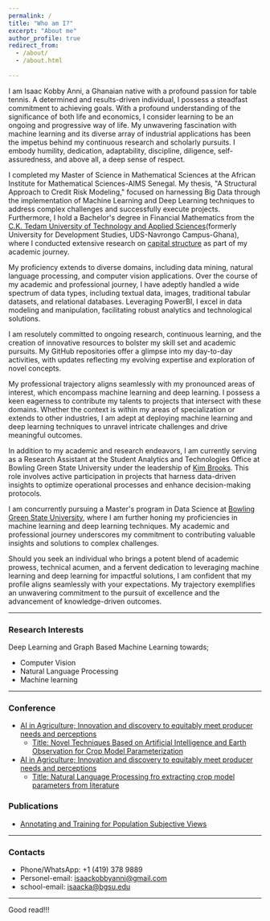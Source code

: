 ```yaml
---
permalink: /
title: "Who am I?"
excerpt: "About me"
author_profile: true
redirect_from: 
  - /about/
  - /about.html
 
---
```

I am Isaac Kobby Anni, a Ghanaian native with a profound passion for table tennis. A determined and results-driven individual, I possess a steadfast commitment to achieving goals. With a profound understanding of the significance of both life and economics, I consider learning to be an ongoing and progressive way of life. My unwavering fascination with machine learning and its diverse array of industrial applications has been the impetus behind my continuous research and scholarly pursuits. I embody humility, dedication, adaptability, discipline, diligence, self-assuredness, and above all, a deep sense of respect.

I completed my Master of Science in Mathematical Sciences at the African Institute for Mathematical Sciences-AIMS Senegal. My thesis, "A Structural Approach to Credit Risk Modeling," focused on harnessing Big Data through the implementation of Machine Learning and Deep Learning techniques to address complex challenges and successfully execute projects. Furthermore, I hold a Bachelor's degree in Financial Mathematics from the [C.K. Tedam University of Technology and Applied Sciences](https://cktutas.edu.gh/)(formerly University for Development Studies, UDS-Navrongo Campus-Ghana), where I conducted extensive research on [capital structure](https://www.investopedia.com/terms/c/capitalstructure.asp) as part of my academic journey.

My proficiency extends to diverse domains, including data mining, natural language processing, and computer vision applications. Over the course of my academic and professional journey, I have adeptly handled a wide spectrum of data types, including textual data, images, traditional tabular datasets, and relational databases. Leveraging PowerBI, I excel in data modeling and manipulation, facilitating robust analytics and technological solutions.

I am resolutely committed to ongoing research, continuous learning, and the creation of innovative resources to bolster my skill set and academic pursuits. My GitHub repositories offer a glimpse into my day-to-day activities, with updates reflecting my evolving expertise and exploration of novel concepts.

My professional trajectory aligns seamlessly with my pronounced areas of interest, which encompass machine learning and deep learning. I possess a keen eagerness to contribute my talents to projects that intersect with these domains. Whether the context is within my areas of specialization or extends to other industries, I am adept at deploying machine learning and deep learning techniques to unravel intricate challenges and drive meaningful outcomes.

In addition to my academic and research endeavors, I am currently serving as a Research Assistant at the Student Analytics and Technologies Office at Bowling Green State University under the leadership of [Kim Brooks](https://www.linkedin.com/in/kimberlyn-brooks-b09b1924/). This role involves active participation in projects that harness data-driven insights to optimize operational processes and enhance decision-making protocols.

I am concurrently pursuing a Master's program in Data Science at [Bowling Green State University](bgsu..edu), where I am further honing my proficiencies in machine learning and deep learning techniques. My academic and professional journey underscores my commitment to contributing valuable insights and solutions to complex challenges.

Should you seek an individual who brings a potent blend of academic prowess, technical acumen, and a fervent dedication to leveraging machine learning and deep learning for impactful solutions, I am confident that my profile aligns seamlessly with your expectations. My trajectory exemplifies an unwavering commitment to the pursuit of excellence and the advancement of knowledge-driven outcomes.

---
### Research Interests
Deep Learning and Graph Based Machine Learning towards;
- Computer Vision
- Natural Language Processing
- Machine learning

---
### Conference
- [AI in Agriculture; Innovation and discovery to equitably meet producer needs and perceptions](https://abe.ufl.edu/2023-ai-conference/workshops-and-sessions/)
  - [Title: Novel Techniques Based on Artificial Intelligence and Earth Observation for Crop Model Parameterization](https://abe.ufl.edu/2023-ai-conference/workshops-and-sessions/#:~:text=Novel%20Techniques%20Based%20on%20Artificial%20Intelligence%20and%20Earth%20Observation%20for%20Crop%20Model%20Parameterization)
- [AI in Agriculture; Innovation and discovery to equitably meet producer needs and perceptions](https://abe.ufl.edu/2023-ai-conference/workshops-and-sessions/)
  - [Title: Natural Language Processing fro extracting crop model parameters from literature](https://github.com/IkeKobby/ikekobby.github.io/blob/master/files/agro_poster_draft6-1.pdf)
 
### Publications
- [Annotating and Training for Population Subjective Views](https://aclanthology.org/2023.wassa-1.36/)


---
### Contacts
- Phone/WhatsApp: +1 (419) 378 9889 
- Personel-email: isaackobbyanni@gmail.com
- school-email: isaacka@bgsu.edu


---
Good read!!!



<!-- Example: editing a markdown file for a talk
![Editing a markdown file for a talk](/images/editing-talk.png)
 -->

